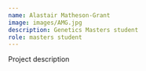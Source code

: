 ```yaml
---
name: Alastair Matheson-Grant
image: images/AMG.jpg
description: Genetics Masters student
role: masters student
---
```

Project description
